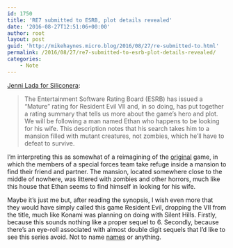 ```yaml
---
id: 1750
title: 'RE7 submitted to ESRB, plot details revealed'
date: '2016-08-27T12:51:06+00:00'
author: root
layout: post
guid: 'http://mikehaynes.micro.blog/2016/08/27/re-submitted-to.html'
permalink: /2016/08/27/re7-submitted-to-esrb-plot-details-revealed/
categories:
    - Note
---
```


[Jenni Lada for Siliconera](https://www.siliconera.com/2016/08/26/resident-evil-viis-esrb-summary-reveals-plot/):

> The Entertainment Software Rating Board (ESRB) has issued a “Mature” rating for Resident Evil VII and, in so doing, has put together a rating summary that tells us more about the game’s hero and plot. We will be following a man named Ethan who happens to be looking for his wife. This description notes that his search takes him to a mansion filled with mutant creatures, not zombies, which he’ll have to defeat to survive.

I’m interpreting this as somewhat of a reimagining of the [original](https://en.wikipedia.org/wiki/Resident_Evil_(1996_video_game)) game, in which the members of a special forces team take refuge inside a mansion to find their friend and partner. The mansion, located somewhere close to the middle of nowhere, was littered with zombies and other horrors, much like this house that Ethan seems to find himself in looking for his wife.

Maybe it’s just me but, after reading the synopsis, I wish even more that they would have simply called this game Resident Evil, dropping the VII from the title, much like Konami was planning on doing with Silent Hills. Firstly, because this sounds nothing like a proper sequel to 6. Secondly, because there’s an eye-roll associated with almost double digit sequels that I’d like to see this series avoid. Not to name [names](https://en.wikipedia.org/wiki/Final_Fantasy#Main_series) or anything.